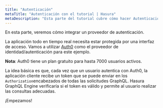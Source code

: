 ```yaml
---
title: "Autenticación"
metaTitle: "Autenticación con el tutorial | Hasura"
metaDescription: "Esta parte del tutorial cubre cómo hacer Autenticación en Hasura GraphQL Engine mediante la integración con un proveedor de autenticación como Auth0"
---
```


En esta parte, veremos cómo integrar un proveedor de autenticación.

La aplicación todo en tiempo real necesita estar protegida por una interfaz de acceso. Vamos a utilizar [Auth0](https://auth0.com) como el proveedor de identidad/autenticación para este ejemplo.

**Nota**: Auth0 tiene un plan gratuito para hasta 7000 usuarios activos.

La idea básica es que, cada vez que un usuario autentica con Auth0, la aplicación cliente recibe un token que se puede enviar en los `Authorization`encabezados de todas las solicitudes GraphQL. Hasura GraphQL Engine verificaría si el token es válido y permite al usuario realizar las consultas adecuadas.

¡Empezamos!
